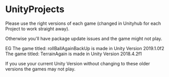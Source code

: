 # UnityProjects
Please use the right versions of each game (changed in Unityhub for each Project to work straight away).

Otherwise you'll have package update issues and the game might not play.

EG The game titled: rollBallAgainBackUp is made in Unity Version 2019.1.0f2
   The game titled: TerrainAgain        is made in Unity Version 2018.4.2f1
   
   If you use your current Unity Version without changing to these older versions the games may not play.
